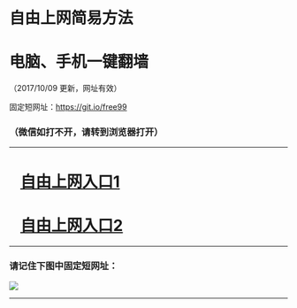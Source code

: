 ﻿# 自由上网简易方法

# 电脑、手机一键翻墙

（2017/10/09 更新，网址有效）

固定短网址：https://git.io/free99

### （微信如打不开，请转到浏览器打开）


***





# &nbsp;&nbsp; <a href="http://ft610726772.fwq-tz-1001.info/fwqtz01.html?t=10090012813 " target="_blank">自由上网入口1</a>
# &nbsp;&nbsp; <a href="http://ft3122213771.fwq-tz-1002.info/fwqtz02.html?t=100900122472 " target="_blank">自由上网入口2</a>
***

### 请记住下图中固定短网址：

<img src="https://s3-us-west-2.amazonaws.com/fwq-1001/yjfq-20170905okok.png" /> 


***

